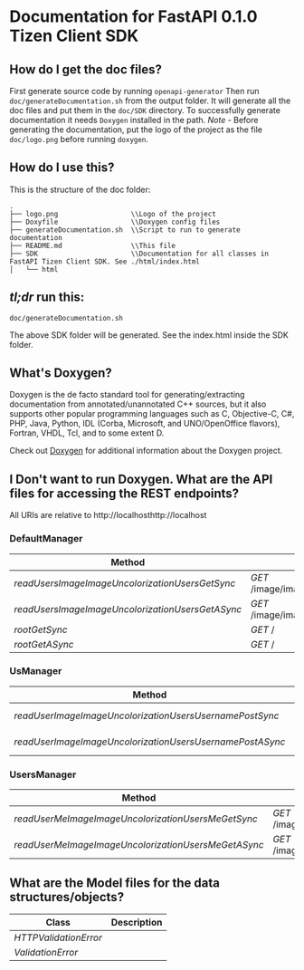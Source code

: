 # Documentation for FastAPI 0.1.0 Tizen Client SDK

## How do I get the doc files?
First generate source code by running `openapi-generator`
Then run `doc/generateDocumentation.sh` from the output folder. It will generate all the doc files and put them in the `doc/SDK` directory.
To successfully generate documentation it needs `Doxygen` installed in the path.
*Note* - Before generating the documentation, put the logo of the project as the file `doc/logo.png` before running `doxygen`.


## How do I use this?
This is the structure of the doc folder:

```
.
├── logo.png                  \\Logo of the project
├── Doxyfile                  \\Doxygen config files
├── generateDocumentation.sh  \\Script to run to generate documentation
├── README.md                 \\This file
├── SDK                       \\Documentation for all classes in FastAPI Tizen Client SDK. See ./html/index.html
│   └── html

```

## *tl;dr* run this:

```
doc/generateDocumentation.sh
```

The above SDK folder will be generated. See the index.html inside the SDK folder.


## What's Doxygen?
Doxygen is the de facto standard tool for generating/extracting documentation from annotated/unannotated C++ sources, but it also supports other popular programming languages such as C, Objective-C, C#, PHP, Java, Python, IDL (Corba, Microsoft, and UNO/OpenOffice flavors), Fortran, VHDL, Tcl, and to some extent D.

Check out [Doxygen](https://www.doxygen.org/) for additional information about the Doxygen project.

## I Don't want to run Doxygen. What are the API files for accessing the REST endpoints?
All URIs are relative to http://localhosthttp://localhost

### DefaultManager
Method | HTTP request | Description
------------- | ------------- | -------------
*readUsersImageImageUncolorizationUsersGetSync* | *GET* /image/image/uncolorization/users/ | Read Users.
*readUsersImageImageUncolorizationUsersGetASync* | *GET* /image/image/uncolorization/users/ | Read Users.
*rootGetSync* | *GET* / | Root.
*rootGetASync* | *GET* / | Root.

### UsManager
Method | HTTP request | Description
------------- | ------------- | -------------
*readUserImageImageUncolorizationUsersUsernamePostSync* | *POST* /image/image/uncolorization/users/{username} | Read User.
*readUserImageImageUncolorizationUsersUsernamePostASync* | *POST* /image/image/uncolorization/users/{username} | Read User.

### UsersManager
Method | HTTP request | Description
------------- | ------------- | -------------
*readUserMeImageImageUncolorizationUsersMeGetSync* | *GET* /image/image/uncolorization/users/me | Read User Me.
*readUserMeImageImageUncolorizationUsersMeGetASync* | *GET* /image/image/uncolorization/users/me | Read User Me.


## What are the Model files for the data structures/objects?
Class | Description
------------- | -------------
 *HTTPValidationError* | 
 *ValidationError* | 

